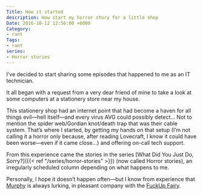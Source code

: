 ```yaml
---
Title: How it started
description: How start my horror story for a little shop
Date: 2016-10-12 12:56:00 +0000
Category:
- rant
Tags:
- rant
series:
- Horror stories
---
```


I’ve decided to start sharing some episodes that happened to me as an IT technician.

It all began with a request from a very dear friend of mine to take a look at some computers at a stationery store near my house.

This stationery shop had an internet point that had become a haven for all things evil—hell itself—and every virus AVG could possibly detect… Not to mention the spider web/Gordian knot/death trap that was their cable system. That’s where I started, by getting my hands on that setup (I’m not calling it a horror only because, after reading Lovecraft, I know it could have been worse—even if it came close…) and offering on-call tech support.

From this experience came the stories in the series [What Did You Just Do, Sorry?]({{< ref "/series/horror-stories" >}}) (now called Horror stories), an irregularly scheduled column depending on what happens to me.

Personally, I hope it doesn’t happen often—but I know from experience that [Murphy](https://it.wikipedia.org/wiki/Legge_di_Murphy) is always lurking, in pleasant company with the [FuckUp Fairy](http://www.soft-land.org/storie/fsckup).
